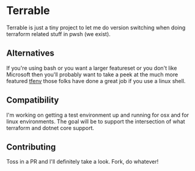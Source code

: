# Terrable

Terrable is just a tiny project to let me do version switching when doing terraform related stuff in pwsh (we exist).

## Alternatives

If you're using bash or you want a larger featureset or you don't like Microsoft then you'll probably want to take a peek at the much more featured [tfenv](https://github.com/tfutils/tfenv) those folks have done a great job if you use a linux shell.

## Compatibility

I'm working on getting a test environment up and running for osx and for linux environments. The goal will be to support the intersection of what terraform and dotnet core support.

## Contributing

Toss in a PR and I'll definitely take a look. Fork, do whatever!
